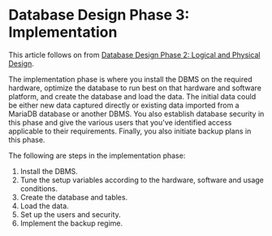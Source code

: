 
# Database Design Phase 3: Implementation

This article follows on from [Database Design Phase 2: Logical and Physical Design](database-design-phase-2-logical-and-physical-design.md).


The implementation phase is where you install the DBMS on the required hardware, optimize the database to run best on that hardware and software platform, and create the database and load the data. The initial data could be either new data captured directly or existing data imported from a MariaDB database or another DBMS. You also establish database security in this phase and give the various users that you've identified access applicable to their requirements. Finally, you also initiate backup plans in this phase.


The following are steps in the implementation phase:


1. Install the DBMS.
1. Tune the setup variables according to the hardware, software and usage conditions.
1. Create the database and tables.
1. Load the data.
1. Set up the users and security.
1. Implement the backup regime.

